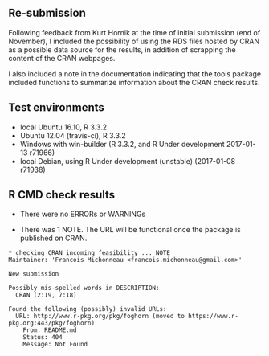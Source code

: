 ## Re-submission

Following feedback from Kurt Hornik at the time of initial submission (end of
November), I included the possibility of using the RDS files hosted by CRAN as a
possible data source for the results, in addition of scrapping the content of
the CRAN webpages.

I also included a note in the documentation indicating that the tools package
included functions to summarize information about the CRAN check results.

## Test environments

- local Ubuntu 16.10, R 3.3.2
- Ubuntu 12.04 (travis-ci), R 3.3.2
- Windows with win-builder (R 3.3.2, and R Under development 2017-01-13 r71966)
- local Debian, using R Under development (unstable) (2017-01-08 r71938)

## R CMD check results

- There were no ERRORs or WARNINGs

- There was 1 NOTE. The URL will be functional once the package is published on
  CRAN.

```
* checking CRAN incoming feasibility ... NOTE
Maintainer: 'Francois Michonneau <francois.michonneau@gmail.com>'

New submission

Possibly mis-spelled words in DESCRIPTION:
  CRAN (2:19, 7:18)

Found the following (possibly) invalid URLs:
  URL: http://www.r-pkg.org/pkg/foghorn (moved to https://www.r-pkg.org:443/pkg/foghorn)
    From: README.md
    Status: 404
    Message: Not Found
```
